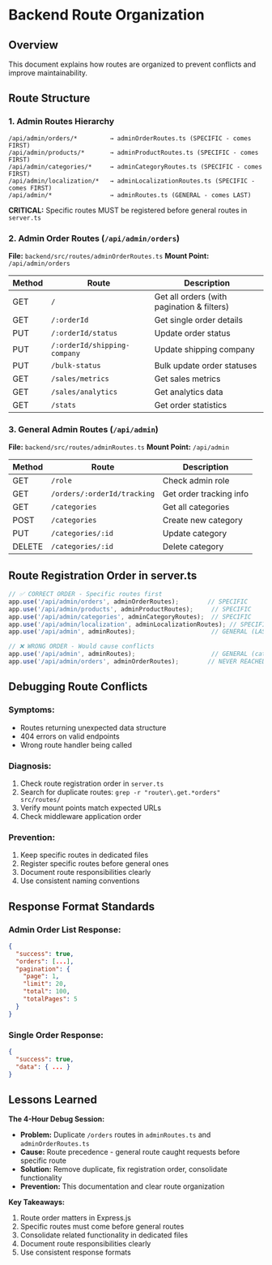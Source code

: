# Backend Route Organization

## Overview
This document explains how routes are organized to prevent conflicts and improve maintainability.

## Route Structure

### 1. Admin Routes Hierarchy
```
/api/admin/orders/*         → adminOrderRoutes.ts (SPECIFIC - comes FIRST)
/api/admin/products/*       → adminProductRoutes.ts (SPECIFIC - comes FIRST)
/api/admin/categories/*     → adminCategoryRoutes.ts (SPECIFIC - comes FIRST)
/api/admin/localization/*   → adminLocalizationRoutes.ts (SPECIFIC - comes FIRST)
/api/admin/*                → adminRoutes.ts (GENERAL - comes LAST)
```

**CRITICAL:** Specific routes MUST be registered before general routes in `server.ts`

### 2. Admin Order Routes (`/api/admin/orders`)
**File:** `backend/src/routes/adminOrderRoutes.ts`
**Mount Point:** `/api/admin/orders`

| Method | Route | Description |
|--------|--------|-------------|
| GET | `/` | Get all orders (with pagination & filters) |
| GET | `/:orderId` | Get single order details |
| PUT | `/:orderId/status` | Update order status |
| PUT | `/:orderId/shipping-company` | Update shipping company |
| PUT | `/bulk-status` | Bulk update order statuses |
| GET | `/sales/metrics` | Get sales metrics |
| GET | `/sales/analytics` | Get analytics data |
| GET | `/stats` | Get order statistics |

### 3. General Admin Routes (`/api/admin`)
**File:** `backend/src/routes/adminRoutes.ts`
**Mount Point:** `/api/admin`

| Method | Route | Description |
|--------|--------|-------------|
| GET | `/role` | Check admin role |
| GET | `/orders/:orderId/tracking` | Get order tracking info |
| GET | `/categories` | Get all categories |
| POST | `/categories` | Create new category |
| PUT | `/categories/:id` | Update category |
| DELETE | `/categories/:id` | Delete category |

## Route Registration Order in server.ts

```typescript
// ✅ CORRECT ORDER - Specific routes first
app.use('/api/admin/orders', adminOrderRoutes);        // SPECIFIC
app.use('/api/admin/products', adminProductRoutes);     // SPECIFIC  
app.use('/api/admin/categories', adminCategoryRoutes);  // SPECIFIC
app.use('/api/admin/localization', adminLocalizationRoutes); // SPECIFIC
app.use('/api/admin', adminRoutes);                     // GENERAL (LAST)

// ❌ WRONG ORDER - Would cause conflicts
app.use('/api/admin', adminRoutes);                     // GENERAL (catches everything)
app.use('/api/admin/orders', adminOrderRoutes);        // NEVER REACHED
```

## Debugging Route Conflicts

### Symptoms:
- Routes returning unexpected data structure
- 404 errors on valid endpoints
- Wrong route handler being called

### Diagnosis:
1. Check route registration order in `server.ts`
2. Search for duplicate routes: `grep -r "router\.get.*orders" src/routes/`
3. Verify mount points match expected URLs
4. Check middleware application order

### Prevention:
1. Keep specific routes in dedicated files
2. Register specific routes before general ones
3. Document route responsibilities clearly
4. Use consistent naming conventions

## Response Format Standards

### Admin Order List Response:
```json
{
  "success": true,
  "orders": [...],
  "pagination": {
    "page": 1,
    "limit": 20,
    "total": 100,
    "totalPages": 5
  }
}
```

### Single Order Response:
```json
{
  "success": true,
  "data": { ... }
}
```

## Lessons Learned

**The 4-Hour Debug Session:**
- **Problem:** Duplicate `/orders` routes in `adminRoutes.ts` and `adminOrderRoutes.ts`
- **Cause:** Route precedence - general route caught requests before specific route
- **Solution:** Remove duplicate, fix registration order, consolidate functionality
- **Prevention:** This documentation and clear route organization

**Key Takeaways:**
1. Route order matters in Express.js
2. Specific routes must come before general routes
3. Consolidate related functionality in dedicated files
4. Document route responsibilities clearly
5. Use consistent response formats
